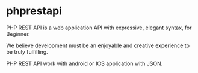 # phprestapi

PHP REST API is a web application API with expressive, elegant syntax, for Beginner. 

We believe development must be an enjoyable and creative experience to be truly fulfilling. 

PHP REST API work with android or IOS application with JSON.
